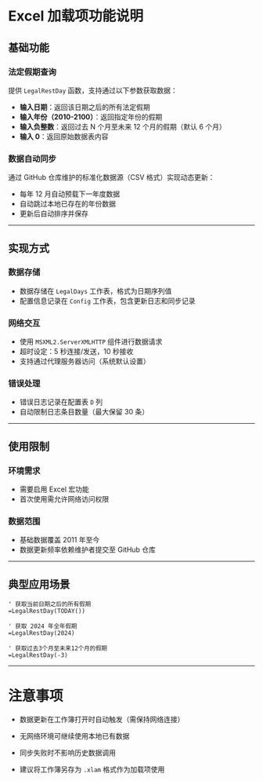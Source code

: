 # Excel 加载项功能说明

## 基础功能

### 法定假期查询  
提供 `LegalRestDay` 函数，支持通过以下参数获取数据：  
- **输入日期**：返回该日期之后的所有法定假期  
- **输入年份（2010-2100）**：返回指定年份的假期  
- **输入负整数**：返回过去 N 个月至未来 12 个月的假期（默认 6 个月）  
- **输入 0**：返回原始数据表内容  

### 数据自动同步  
通过 GitHub 仓库维护的标准化数据源（CSV 格式）实现动态更新：  
- 每年 12 月自动预载下一年度数据  
- 自动跳过本地已存在的年份数据  
- 更新后自动排序并保存  

---

## 实现方式

### 数据存储  
- 数据存储在 `LegalDays` 工作表，格式为日期序列值  
- 配置信息记录在 `Config` 工作表，包含更新日志和同步记录  

### 网络交互  
- 使用 `MSXML2.ServerXMLHTTP` 组件进行数据请求  
- 超时设定：5 秒连接/发送，10 秒接收  
- 支持通过代理服务器访问（系统默认设置）  

### 错误处理  
- 错误日志记录在配置表 `D` 列  
- 自动限制日志条目数量（最大保留 30 条）  

---

## 使用限制

### 环境需求  
- 需要启用 Excel 宏功能  
- 首次使用需允许网络访问权限  

### 数据范围  
- 基础数据覆盖 2011 年至今  
- 数据更新频率依赖维护者提交至 GitHub 仓库  

---

## 典型应用场景

```vbscript
' 获取当前日期之后的所有假期
=LegalRestDay(TODAY())

' 获取 2024 年全年假期
=LegalRestDay(2024)

' 获取过去3个月至未来12个月的假期
=LegalRestDay(-3)
```

---

# 注意事项

- 数据更新在工作簿打开时自动触发（需保持网络连接）

- 无网络环境可继续使用本地已有数据

- 同步失败时不影响历史数据调用

- 建议将工作簿另存为 `.xlam` 格式作为加载项使用
